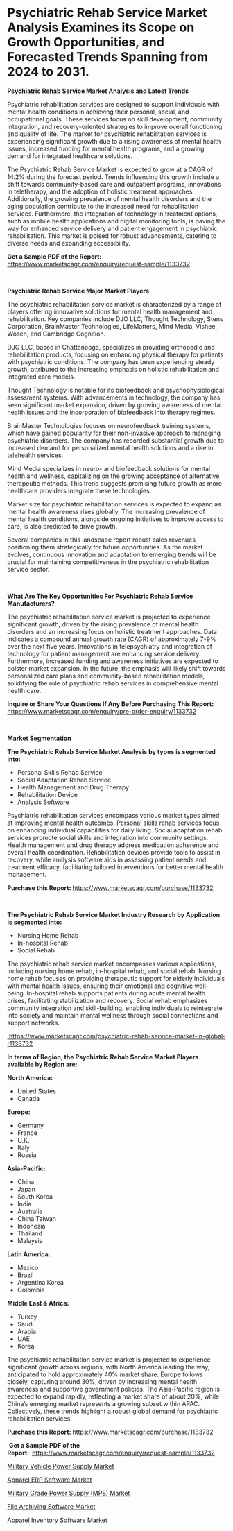 <p><h1>Psychiatric Rehab Service Market Analysis Examines its Scope on Growth Opportunities, and Forecasted Trends Spanning from 2024 to 2031.</h1></p><p><strong>Psychiatric Rehab Service Market Analysis and Latest Trends</strong></p>
<p><p>Psychiatric rehabilitation services are designed to support individuals with mental health conditions in achieving their personal, social, and occupational goals. These services focus on skill development, community integration, and recovery-oriented strategies to improve overall functioning and quality of life. The market for psychiatric rehabilitation services is experiencing significant growth due to a rising awareness of mental health issues, increased funding for mental health programs, and a growing demand for integrated healthcare solutions.</p><p>The Psychiatric Rehab Service Market is expected to grow at a CAGR of 14.2% during the forecast period. Trends influencing this growth include a shift towards community-based care and outpatient programs, innovations in teletherapy, and the adoption of holistic treatment approaches. Additionally, the growing prevalence of mental health disorders and the aging population contribute to the increased need for rehabilitation services. Furthermore, the integration of technology in treatment options, such as mobile health applications and digital monitoring tools, is paving the way for enhanced service delivery and patient engagement in psychiatric rehabilitation. This market is poised for robust advancements, catering to diverse needs and expanding accessibility.</p></p>
<p><strong>Get a Sample PDF of the Report:&nbsp;</strong> <a href="https://www.marketscagr.com/enquiry/request-sample/1133732?utm_campaign=1262&utm_medium=2&utm_source=Github&utm_content=ia&utm_term=07102024&utm_id=psychiatric-rehab-service">https://www.marketscagr.com/enquiry/request-sample/1133732</a></p>
<p>&nbsp;</p>
<p><strong>Psychiatric Rehab Service Major Market Players</strong></p>
<p><p>The psychiatric rehabilitation service market is characterized by a range of players offering innovative solutions for mental health management and rehabilitation. Key companies include DJO LLC, Thought Technology, Stens Corporation, BrainMaster Technologies, LifeMatters, Mind Media, Vishee, Wosen, and Cambridge Cognition.</p><p>DJO LLC, based in Chattanooga, specializes in providing orthopedic and rehabilitation products, focusing on enhancing physical therapy for patients with psychiatric conditions. The company has been experiencing steady growth, attributed to the increasing emphasis on holistic rehabilitation and integrated care models.</p><p>Thought Technology is notable for its biofeedback and psychophysiological assessment systems. With advancements in technology, the company has seen significant market expansion, driven by growing awareness of mental health issues and the incorporation of biofeedback into therapy regimes.</p><p>BrainMaster Technologies focuses on neurofeedback training systems, which have gained popularity for their non-invasive approach to managing psychiatric disorders. The company has recorded substantial growth due to increased demand for personalized mental health solutions and a rise in telehealth services.</p><p>Mind Media specializes in neuro- and biofeedback solutions for mental health and wellness, capitalizing on the growing acceptance of alternative therapeutic methods. This trend suggests promising future growth as more healthcare providers integrate these technologies.</p><p>Market size for psychiatric rehabilitation services is expected to expand as mental health awareness rises globally. The increasing prevalence of mental health conditions, alongside ongoing initiatives to improve access to care, is also predicted to drive growth.</p><p>Several companies in this landscape report robust sales revenues, positioning them strategically for future opportunities. As the market evolves, continuous innovation and adaptation to emerging trends will be crucial for maintaining competitiveness in the psychiatric rehabilitation service sector.</p></p>
<p>&nbsp;</p>
<p><strong>What Are The Key Opportunities For Psychiatric Rehab Service Manufacturers?</strong></p>
<p><p>The psychiatric rehabilitation service market is projected to experience significant growth, driven by the rising prevalence of mental health disorders and an increasing focus on holistic treatment approaches. Data indicates a compound annual growth rate (CAGR) of approximately 7-9% over the next five years. Innovations in telepsychiatry and integration of technology for patient management are enhancing service delivery. Furthermore, increased funding and awareness initiatives are expected to bolster market expansion. In the future, the emphasis will likely shift towards personalized care plans and community-based rehabilitation models, solidifying the role of psychiatric rehab services in comprehensive mental health care.</p></p>
<p><strong>Inquire or Share Your Questions If Any Before Purchasing This Report:</strong> <a href="https://www.marketscagr.com/enquiry/pre-order-enquiry/1133732?utm_campaign=1262&utm_medium=2&utm_source=Github&utm_content=ia&utm_term=07102024&utm_id=psychiatric-rehab-service">https://www.marketscagr.com/enquiry/pre-order-enquiry/1133732</a></p>
<p>&nbsp;</p>
<p><strong>Market Segmentation</strong></p>
<p><strong>The Psychiatric Rehab Service Market Analysis by types is segmented into:</strong></p>
<p><ul><li>Personal Skills Rehab Service</li><li>Social Adaptation Rehab Service</li><li>Health Management and Drug Therapy</li><li>Rehabilitation Device</li><li>Analysis Software</li></ul></p>
<p><p>Psychiatric rehabilitation services encompass various market types aimed at improving mental health outcomes. Personal skills rehab services focus on enhancing individual capabilities for daily living. Social adaptation rehab services promote social skills and integration into community settings. Health management and drug therapy address medication adherence and overall health coordination. Rehabilitation devices provide tools to assist in recovery, while analysis software aids in assessing patient needs and treatment efficacy, facilitating tailored interventions for better mental health management.</p></p>
<p><strong>Purchase this Report:&nbsp;</strong><a href="https://www.marketscagr.com/purchase/1133732?utm_campaign=1262&utm_medium=2&utm_source=Github&utm_content=ia&utm_term=07102024&utm_id=psychiatric-rehab-service">https://www.marketscagr.com/purchase/1133732</a></p>
<p>&nbsp;</p>
<p><strong>The Psychiatric Rehab Service Market Industry Research by Application is segmented into:</strong></p>
<p><ul><li>Nursing Home Rehab</li><li>In-hospital Rehab</li><li>Social Rehab</li></ul></p>
<p><p>The psychiatric rehab service market encompasses various applications, including nursing home rehab, in-hospital rehab, and social rehab. Nursing home rehab focuses on providing therapeutic support for elderly individuals with mental health issues, ensuring their emotional and cognitive well-being. In-hospital rehab supports patients during acute mental health crises, facilitating stabilization and recovery. Social rehab emphasizes community integration and skill-building, enabling individuals to reintegrate into society and maintain mental wellness through social connections and support networks.</p></p>
<p><a href="https://www.marketscagr.com/psychiatric-rehab-service-market-in-global-r1133732?utm_campaign=1262&utm_medium=2&utm_source=Github&utm_content=ia&utm_term=07102024&utm_id=psychiatric-rehab-service">&nbsp;https://www.marketscagr.com/psychiatric-rehab-service-market-in-global-r1133732</a></p>
<p><strong>In terms of Region, the Psychiatric Rehab Service Market Players available by Region are:</strong></p>
<p>
    <p> <strong> North America: </strong>
        <ul>
            <li>United States</li>
            <li>Canada</li>
        </ul>
        </p> 
    <p> <strong> Europe: </strong>
        <ul>
            <li>Germany</li>
            <li>France</li>
            <li>U.K.</li>
            <li>Italy</li>
            <li>Russia</li>
        </ul>
        </p> 
    <p> <strong> Asia-Pacific: </strong>
        <ul>
            <li>China</li>
            <li>Japan</li>
            <li>South Korea</li>
            <li>India</li>
            <li>Australia</li>
            <li>China Taiwan</li>
            <li>Indonesia</li>
            <li>Thailand</li>
            <li>Malaysia</li>
        </ul>
        </p> 
    <p> <strong> Latin America: </strong>
        <ul>
            <li>Mexico</li>
            <li>Brazil</li>
            <li>Argentina Korea</li>
            <li>Colombia</li>
        </ul>
        </p> 
    <p> <strong> Middle East & Africa: </strong>
        <ul>
            <li>Turkey</li>
            <li>Saudi</li>
            <li>Arabia</li>
            <li>UAE</li>
            <li>Korea</li>
        </ul>
    </p>
    </p>
<p><p>The psychiatric rehabilitation service market is projected to experience significant growth across regions, with North America leading the way, anticipated to hold approximately 40% market share. Europe follows closely, capturing around 30%, driven by increasing mental health awareness and supportive government policies. The Asia-Pacific region is expected to expand rapidly, reflecting a market share of about 20%, while China’s emerging market represents a growing subset within APAC. Collectively, these trends highlight a robust global demand for psychiatric rehabilitation services.</p></p>
<p><strong>Purchase this Report: </strong><a href="https://www.marketscagr.com/purchase/1133732?utm_campaign=1262&utm_medium=2&utm_source=Github&utm_content=ia&utm_term=07102024&utm_id=psychiatric-rehab-service">https://www.marketscagr.com/purchase/1133732</a></p>
<p>&nbsp;<strong>Get a Sample PDF of the Report:&nbsp;&nbsp;</strong><a href="https://www.marketscagr.com/enquiry/request-sample/1133732?utm_campaign=1262&utm_medium=2&utm_source=Github&utm_content=ia&utm_term=07102024&utm_id=psychiatric-rehab-service">https://www.marketscagr.com/enquiry/request-sample/1133732</a></p>
<p><strong></strong></p>
<p><p><a href="https://issuu.com/reportprime-2/docs/military-vehicle-power-supply-marke_25d54c3aaa1b57?utm_campaign=1262&utm_medium=2&utm_source=Github&utm_content=ia&utm_term=07102024&utm_id=psychiatric-rehab-service">Military Vehicle Power Supply Market</a></p><p><a href="https://www.linkedin.com/pulse/global-apparel-erp-software-market-projected-grow-cagr-48-forcasted-sxace?utm_campaign=1262&utm_medium=2&utm_source=Github&utm_content=ia&utm_term=07102024&utm_id=psychiatric-rehab-service">Apparel ERP Software Market</a></p><p><a href="https://issuu.com/reportprime-2/docs/military-grade-power-supply-mps-mar_9161eb5eee0f52?utm_campaign=1262&utm_medium=2&utm_source=Github&utm_content=ia&utm_term=07102024&utm_id=psychiatric-rehab-service">Military Grade Power Supply (MPS) Market</a></p><p><a href="https://www.linkedin.com/pulse/file-archiving-software-market-pulse-119-expansion-blueprint-66oqe?utm_campaign=1262&utm_medium=2&utm_source=Github&utm_content=ia&utm_term=07102024&utm_id=psychiatric-rehab-service">File Archiving Software Market</a></p><p><a href="https://www.linkedin.com/pulse/apparel-inventory-software-market-size-segmentation-trends-gxwpe?utm_campaign=1262&utm_medium=2&utm_source=Github&utm_content=ia&utm_term=07102024&utm_id=psychiatric-rehab-service">Apparel Inventory Software Market</a></p></p>